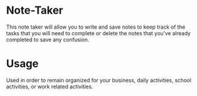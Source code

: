 # Note-Taker

This note taker will allow you to write and save notes to keep track of the tasks that you will need to complete or delete the notes that you've already completed to save any confusion. 

# Usage

Used in order to remain organized for your business, daily activities, school activities, or work related activities.
